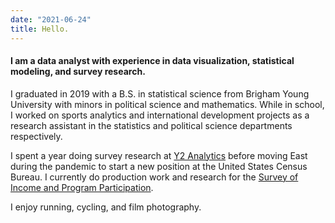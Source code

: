 ```yaml
---
date: "2021-06-24"
title: Hello.
---
```


#### I am a data analyst with experience in data visualization, statistical modeling, and survey research.

I graduated in 2019 with a B.S. in statistical science from Brigham Young University with minors in political science and mathematics. While in school, I worked on sports analytics and international development projects as a research assistant in the statistics and political science departments respectively. 

I spent a year doing survey research at [Y2 Analytics](https://y2analytics.com/) before moving East during the pandemic to start a new position at the United States Census Bureau. I currently do production work and research for the [Survey of Income and Program Participation](https://www.census.gov/programs-surveys/sipp/about.html).

I enjoy running, cycling, and film photography.
